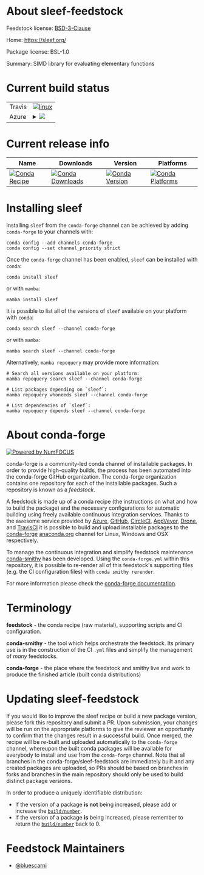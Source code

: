 About sleef-feedstock
=====================

Feedstock license: [BSD-3-Clause](https://github.com/conda-forge/sleef-feedstock/blob/main/LICENSE.txt)

Home: https://sleef.org/

Package license: BSL-1.0

Summary: SIMD library for evaluating elementary functions

Current build status
====================


<table><tr>
    <td>Travis</td>
    <td>
      <a href="https://app.travis-ci.com/conda-forge/sleef-feedstock">
        <img alt="linux" src="https://img.shields.io/travis/com/conda-forge/sleef-feedstock/main.svg?label=Linux">
      </a>
    </td>
  </tr>
    
  <tr>
    <td>Azure</td>
    <td>
      <details>
        <summary>
          <a href="https://dev.azure.com/conda-forge/feedstock-builds/_build/latest?definitionId=10935&branchName=main">
            <img src="https://dev.azure.com/conda-forge/feedstock-builds/_apis/build/status/sleef-feedstock?branchName=main">
          </a>
        </summary>
        <table>
          <thead><tr><th>Variant</th><th>Status</th></tr></thead>
          <tbody><tr>
              <td>linux_64</td>
              <td>
                <a href="https://dev.azure.com/conda-forge/feedstock-builds/_build/latest?definitionId=10935&branchName=main">
                  <img src="https://dev.azure.com/conda-forge/feedstock-builds/_apis/build/status/sleef-feedstock?branchName=main&jobName=linux&configuration=linux%20linux_64_" alt="variant">
                </a>
              </td>
            </tr><tr>
              <td>linux_aarch64</td>
              <td>
                <a href="https://dev.azure.com/conda-forge/feedstock-builds/_build/latest?definitionId=10935&branchName=main">
                  <img src="https://dev.azure.com/conda-forge/feedstock-builds/_apis/build/status/sleef-feedstock?branchName=main&jobName=linux&configuration=linux%20linux_aarch64_" alt="variant">
                </a>
              </td>
            </tr><tr>
              <td>linux_ppc64le</td>
              <td>
                <a href="https://dev.azure.com/conda-forge/feedstock-builds/_build/latest?definitionId=10935&branchName=main">
                  <img src="https://dev.azure.com/conda-forge/feedstock-builds/_apis/build/status/sleef-feedstock?branchName=main&jobName=linux&configuration=linux%20linux_ppc64le_" alt="variant">
                </a>
              </td>
            </tr><tr>
              <td>osx_64</td>
              <td>
                <a href="https://dev.azure.com/conda-forge/feedstock-builds/_build/latest?definitionId=10935&branchName=main">
                  <img src="https://dev.azure.com/conda-forge/feedstock-builds/_apis/build/status/sleef-feedstock?branchName=main&jobName=osx&configuration=osx%20osx_64_" alt="variant">
                </a>
              </td>
            </tr><tr>
              <td>osx_arm64</td>
              <td>
                <a href="https://dev.azure.com/conda-forge/feedstock-builds/_build/latest?definitionId=10935&branchName=main">
                  <img src="https://dev.azure.com/conda-forge/feedstock-builds/_apis/build/status/sleef-feedstock?branchName=main&jobName=osx&configuration=osx%20osx_arm64_" alt="variant">
                </a>
              </td>
            </tr><tr>
              <td>win_64</td>
              <td>
                <a href="https://dev.azure.com/conda-forge/feedstock-builds/_build/latest?definitionId=10935&branchName=main">
                  <img src="https://dev.azure.com/conda-forge/feedstock-builds/_apis/build/status/sleef-feedstock?branchName=main&jobName=win&configuration=win%20win_64_" alt="variant">
                </a>
              </td>
            </tr>
          </tbody>
        </table>
      </details>
    </td>
  </tr>
</table>

Current release info
====================

| Name | Downloads | Version | Platforms |
| --- | --- | --- | --- |
| [![Conda Recipe](https://img.shields.io/badge/recipe-sleef-green.svg)](https://anaconda.org/conda-forge/sleef) | [![Conda Downloads](https://img.shields.io/conda/dn/conda-forge/sleef.svg)](https://anaconda.org/conda-forge/sleef) | [![Conda Version](https://img.shields.io/conda/vn/conda-forge/sleef.svg)](https://anaconda.org/conda-forge/sleef) | [![Conda Platforms](https://img.shields.io/conda/pn/conda-forge/sleef.svg)](https://anaconda.org/conda-forge/sleef) |

Installing sleef
================

Installing `sleef` from the `conda-forge` channel can be achieved by adding `conda-forge` to your channels with:

```
conda config --add channels conda-forge
conda config --set channel_priority strict
```

Once the `conda-forge` channel has been enabled, `sleef` can be installed with `conda`:

```
conda install sleef
```

or with `mamba`:

```
mamba install sleef
```

It is possible to list all of the versions of `sleef` available on your platform with `conda`:

```
conda search sleef --channel conda-forge
```

or with `mamba`:

```
mamba search sleef --channel conda-forge
```

Alternatively, `mamba repoquery` may provide more information:

```
# Search all versions available on your platform:
mamba repoquery search sleef --channel conda-forge

# List packages depending on `sleef`:
mamba repoquery whoneeds sleef --channel conda-forge

# List dependencies of `sleef`:
mamba repoquery depends sleef --channel conda-forge
```


About conda-forge
=================

[![Powered by
NumFOCUS](https://img.shields.io/badge/powered%20by-NumFOCUS-orange.svg?style=flat&colorA=E1523D&colorB=007D8A)](https://numfocus.org)

conda-forge is a community-led conda channel of installable packages.
In order to provide high-quality builds, the process has been automated into the
conda-forge GitHub organization. The conda-forge organization contains one repository
for each of the installable packages. Such a repository is known as a *feedstock*.

A feedstock is made up of a conda recipe (the instructions on what and how to build
the package) and the necessary configurations for automatic building using freely
available continuous integration services. Thanks to the awesome service provided by
[Azure](https://azure.microsoft.com/en-us/services/devops/), [GitHub](https://github.com/),
[CircleCI](https://circleci.com/), [AppVeyor](https://www.appveyor.com/),
[Drone](https://cloud.drone.io/welcome), and [TravisCI](https://travis-ci.com/)
it is possible to build and upload installable packages to the
[conda-forge](https://anaconda.org/conda-forge) [anaconda.org](https://anaconda.org/)
channel for Linux, Windows and OSX respectively.

To manage the continuous integration and simplify feedstock maintenance
[conda-smithy](https://github.com/conda-forge/conda-smithy) has been developed.
Using the ``conda-forge.yml`` within this repository, it is possible to re-render all of
this feedstock's supporting files (e.g. the CI configuration files) with ``conda smithy rerender``.

For more information please check the [conda-forge documentation](https://conda-forge.org/docs/).

Terminology
===========

**feedstock** - the conda recipe (raw material), supporting scripts and CI configuration.

**conda-smithy** - the tool which helps orchestrate the feedstock.
                   Its primary use is in the construction of the CI ``.yml`` files
                   and simplify the management of *many* feedstocks.

**conda-forge** - the place where the feedstock and smithy live and work to
                  produce the finished article (built conda distributions)


Updating sleef-feedstock
========================

If you would like to improve the sleef recipe or build a new
package version, please fork this repository and submit a PR. Upon submission,
your changes will be run on the appropriate platforms to give the reviewer an
opportunity to confirm that the changes result in a successful build. Once
merged, the recipe will be re-built and uploaded automatically to the
`conda-forge` channel, whereupon the built conda packages will be available for
everybody to install and use from the `conda-forge` channel.
Note that all branches in the conda-forge/sleef-feedstock are
immediately built and any created packages are uploaded, so PRs should be based
on branches in forks and branches in the main repository should only be used to
build distinct package versions.

In order to produce a uniquely identifiable distribution:
 * If the version of a package **is not** being increased, please add or increase
   the [``build/number``](https://docs.conda.io/projects/conda-build/en/latest/resources/define-metadata.html#build-number-and-string).
 * If the version of a package **is** being increased, please remember to return
   the [``build/number``](https://docs.conda.io/projects/conda-build/en/latest/resources/define-metadata.html#build-number-and-string)
   back to 0.

Feedstock Maintainers
=====================

* [@bluescarni](https://github.com/bluescarni/)

